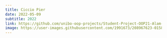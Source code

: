 ```yaml
---
title: Ciccio Pier
date: 2022-05-09
subtitle: 2022
link: https://github.com/unibo-oop-projects/Student-Project-OOP21-Alam-Aldini-Mingozzi-Valdifiori-ciccio-pier/releases/download/v1.0/OOP21-ciccio-pier-all.jar
image: https://user-images.githubusercontent.com/1991673/208967623-0158bb13-03d3-47e9-a9be-dad56eec059d.png
---
```

